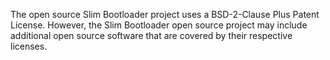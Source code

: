 The open source Slim Bootloader project uses a BSD-2-Clause Plus Patent License. However, the Slim Bootloader open source project may include additional open source software that are covered by their respective licenses.
